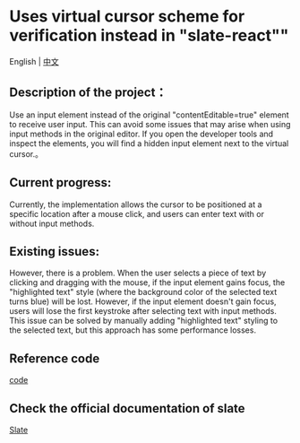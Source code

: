 # Uses virtual cursor scheme for verification instead in "slate-react""

English | [中文](./Readme-zh_CN.md)

## Description of the project：

Use an input element instead of the original "contentEditable=true" element to receive user input. This can avoid some issues that may arise when using input methods in the original editor. If you open the developer tools and inspect the elements, you will find a hidden input element next to the virtual cursor.。

## Current progress:

Currently, the implementation allows the cursor to be positioned at a specific location after a mouse click, and users can enter text with or without input methods.

## Existing issues:

However, there is a problem. When the user selects a piece of text by clicking and dragging with the mouse, if the input element gains focus, the "highlighted text" style (where the background color of the selected text turns blue) will be lost. However, if the input element doesn't gain focus, users will lose the first keystroke after selecting text with input methods. This issue can be solved by manually adding "highlighted text" styling to the selected text, but this approach has some performance losses.

## Reference code

[code](https://github.com/changlin-cn/slate-virtual/tree/virtual-cursor/packages/slate-react/src/components/editable-virtual-cursor)

## Check the official documentation of slate

[Slate](https://github.com/ianstormtaylor/slate)
